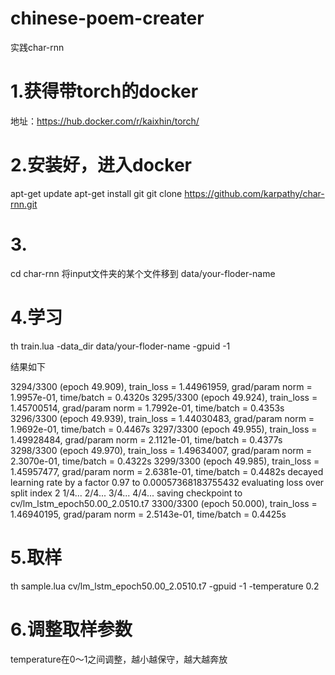 # chinese-poem-creater
实践char-rnn

# 1.获得带torch的docker
地址：https://hub.docker.com/r/kaixhin/torch/
# 2.安装好，进入docker
apt-get update
apt-get install git 
git clone https://github.com/karpathy/char-rnn.git

# 3.
cd char-rnn
将input文件夹的某个文件移到 data/your-floder-name

# 4.学习
th train.lua -data_dir data/your-floder-name -gpuid -1

结果如下

3294/3300 (epoch 49.909), train_loss = 1.44961959, grad/param norm = 1.9957e-01, time/batch = 0.4320s
3295/3300 (epoch 49.924), train_loss = 1.45700514, grad/param norm = 1.7992e-01, time/batch = 0.4353s
3296/3300 (epoch 49.939), train_loss = 1.44030483, grad/param norm = 1.9692e-01, time/batch = 0.4467s
3297/3300 (epoch 49.955), train_loss = 1.49928484, grad/param norm = 2.1121e-01, time/batch = 0.4377s
3298/3300 (epoch 49.970), train_loss = 1.49634007, grad/param norm = 2.3070e-01, time/batch = 0.4322s
3299/3300 (epoch 49.985), train_loss = 1.45957477, grad/param norm = 2.6381e-01, time/batch = 0.4482s
decayed learning rate by a factor 0.97 to 0.00057368183755432
evaluating loss over split index 2
1/4...
2/4...
3/4...
4/4...
saving checkpoint to cv/lm_lstm_epoch50.00_2.0510.t7
3300/3300 (epoch 50.000), train_loss = 1.46940195, grad/param norm = 2.5143e-01, time/batch = 0.4425s
# 5.取样
th sample.lua cv/lm_lstm_epoch50.00_2.0510.t7 -gpuid -1 -temperature 0.2
# 6.调整取样参数
temperature在0～1之间调整，越小越保守，越大越奔放
